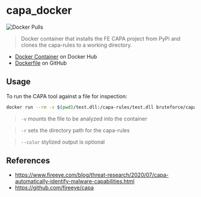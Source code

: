 # capa_docker

![Docker Pulls](https://img.shields.io/docker/pulls/bruteforce/capa.svg)

>Docker container that installs the FE CAPA project from PyPi and clones the capa-rules to a working directory.

- [Docker Container](https://hub.docker.com/r/bruteforce/capa) on Docker Hub
- [Dockerfile](https://github.com/beerMT/capa_docker/blob/main/capa.Dockerfile) on GitHub

## Usage

To run the CAPA tool against a file for inspection:
```bash
docker run --rm -v $(pwd)/test.dll:/capa-rules/test.dll bruteforce/capa -r /capa-rules --color auto test.dll
```

> `-v` mounts the file to be analyzed into the container

> `-r` sets the directory path for the capa-rules

> `--color` stylized output is optional

## References

* https://www.fireeye.com/blog/threat-research/2020/07/capa-automatically-identify-malware-capabilities.html
* https://github.com/fireeye/capa 
